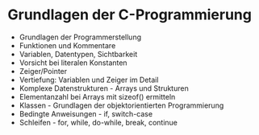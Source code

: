 # Grundlagen der C-Programmierung

<!--7-Mrz-20-->

- Grundlagen der Programmerstellung
- Funktionen und Kommentare
- Variablen, Datentypen, Sichtbarkeit
- Vorsicht bei literalen Konstanten
- Zeiger/Pointer
- Vertiefung: Variablen und Zeiger im Detail
- Komplexe Datenstrukturen - Arrays und Strukturen
- Elementanzahl bei Arrays mit sizeof() ermitteln
- Klassen - Grundlagen der objektorientierten Programmierung
- Bedingte Anweisungen - if, switch-case
- Schleifen - for, while, do-while, break, continue
